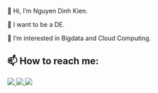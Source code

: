 👋 Hi, I’m Nguyen Dinh Kien.

🌱 I want to be a DE.

👀 I’m interested in Bigdata and Cloud Computing.

## 📫 How to reach me:

<p>
  <a href="https://www.facebook.com/" alt="Facebook">
    <img src="https://img.icons8.com/fluent/48/000000/facebook-new.png" target="_blank" />
  </a> 
  <a href="mailto:kiennguyengtglhd@gmail.com" alt="Email">
    <img src="https://img.icons8.com/fluent/48/000000/mailing.png"/>
  </a>
  <a href="https://www.linkedin.com/in/kiennguyenhd0404/" alt="Linkedin">
    <img src="https://img.icons8.com/fluent/48/000000/linkedin"/>
  </a>
</p>


